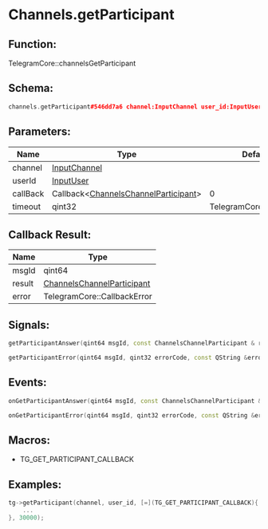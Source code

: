 # Channels.getParticipant

## Function:

TelegramCore::channelsGetParticipant

## Schema:

```c++
channels.getParticipant#546dd7a6 channel:InputChannel user_id:InputUser = channels.ChannelParticipant;
```
## Parameters:

|Name|Type|Default|
|----|----|-------|
|channel|[InputChannel](../../types/inputchannel.md)||
|userId|[InputUser](../../types/inputuser.md)||
|callBack|Callback&lt;[ChannelsChannelParticipant](../../types/channelschannelparticipant.md)&gt;|0|
|timeout|qint32|TelegramCore::timeOut()|

## Callback Result:

|Name|Type|
|----|----|
|msgId|qint64|
|result|[ChannelsChannelParticipant](../../types/channelschannelparticipant.md)|
|error|TelegramCore::CallbackError|

## Signals:

```c++
getParticipantAnswer(qint64 msgId, const ChannelsChannelParticipant & result)
```
```c++
getParticipantError(qint64 msgId, qint32 errorCode, const QString &errorText)
```

## Events:

```c++
onGetParticipantAnswer(qint64 msgId, const ChannelsChannelParticipant & result)
```
```c++
onGetParticipantError(qint64 msgId, qint32 errorCode, const QString &errorText)
```

## Macros:

* TG_GET_PARTICIPANT_CALLBACK

## Examples:

```c++
tg->getParticipant(channel, user_id, [=](TG_GET_PARTICIPANT_CALLBACK){
    ...
}, 30000);
```
